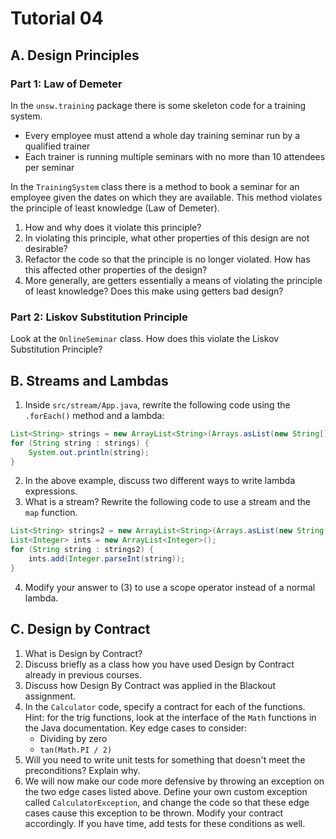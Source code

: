 # Tutorial 04
## A. Design Principles
### Part 1: Law of Demeter
In the `unsw.training` package there is some skeleton code for a training system.

- Every employee must attend a whole day training seminar run by a qualified trainer
- Each trainer is running multiple seminars with no more than 10 attendees per seminar

In the `TrainingSystem` class there is a method to book a seminar for an employee given the dates on which they are available. This method violates the principle of least knowledge (Law of Demeter).

1. How and why does it violate this principle?
2. In violating this principle, what other properties of this design are not desirable?
3. Refactor the code so that the principle is no longer violated. How has this affected other properties of the design?
4. More generally, are getters essentially a means of violating the principle of least knowledge? Does this make using getters bad design?

### Part 2: Liskov Substitution Principle
Look at the `OnlineSeminar` class. How does this violate the Liskov Substitution Principle?

## B. Streams and Lambdas
1. Inside `src/stream/App.java`, rewrite the following code using the `.forEach()` method and a lambda:
```java
List<String> strings = new ArrayList<String>(Arrays.asList(new String[] {"1", "2", "3", "4", "5"}));
for (String string : strings) {
    System.out.println(string);
}
```
2. In the above example, discuss two different ways to write lambda expressions.
3. What is a stream? Rewrite the following code to use a stream and the `map` function.
```java
List<String> strings2 = new ArrayList<String>(Arrays.asList(new String[] {"1", "2", "3", "4", "5"}));
List<Integer> ints = new ArrayList<Integer>();
for (String string : strings2) {
    ints.add(Integer.parseInt(string));
}
```
4. Modify your answer to (3) to use a scope operator instead of a normal lambda.

## C. Design by Contract
1. What is Design by Contract?
2. Discuss briefly as a class how you have used Design by Contract already in previous courses.
3. Discuss how Design By Contract was applied in the Blackout assignment.
4. In the `Calculator` code, specify a contract for each of the functions. Hint: for the trig functions, look at the interface of the `Math` functions in the Java documentation. Key edge cases to consider:
    - Dividing by zero
    - `tan(Math.PI / 2)`
5. Will you need to write unit tests for something that doesn't meet the preconditions? Explain why.
6. We will now make our code more defensive by throwing an exception on the two edge cases listed above. Define your own custom exception called `CalculatorException`, and change the code so that these edge cases cause this exception to be thrown. Modify your contract accordingly. If you have time, add tests for these conditions as well.
